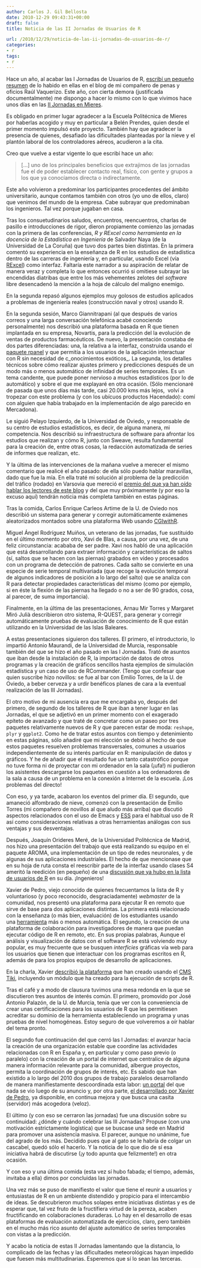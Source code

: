 ```yaml
---
author: Carlos J. Gil Bellosta
date: 2010-12-29 09:43:31+00:00
draft: false
title: Noticia de las II Jornadas de Usuarios de R

url: /2010/12/29/noticia-de-las-ii-jornadas-de-usuarios-de-r/
categories:
- r
tags:
- r
---
```


Hace un año, al acabar las I Jornadas de Usuarios de R, [escribí un pequeño resumen](http://analisisydecision.es/noticias-del-congreso-de-usuarios-de-r/) de lo habido en ellas en el blog de mi compañero de penas y oficios Raúl Vaquerizo. Este año, con cierta demora (justificada documentalmente) me dispongo a hacer lo mismo con lo que vivimos hace unos días en las [II Jornadas en Mieres](http://epm.uniovi.es/actividades/-/asset_publisher/0012/content/ii-jornadas-de-usuarios-de-r-en-castellano).

Es obligado en primer lugar agradecer a la Escuela Politécnica de Mieres por haberlas acogido y muy en particular a Belén Prendes, quien desde el primer momento impulsó este proyecto. También hay que agradecer la presencia de quienes, desafiado las dificultades planteadas por la nieve y el plantón laboral de los controladores aéreos, acudieron a la cita.

Creo que vuelve a estar vigente lo que escribí hace un año:


>[...] uno de los principales beneficios que extrajimos de las jornadas fue el de poder establecer contacto real, físico, con gente y grupos a los que ya conocíamos directa o indirectamente.


Este año volvieron a predominar los participantes procedentes del ámbito universitario, aunque contamos también con otros (yo uno de ellos, claro) que venimos del mundo de la empresa. Cabe subrayar que predominaban los ingenieros. Tal vez porque jugaban en casa.

Tras los consuetudinarios saludos, encuentros, reencuentros, charlas de pasillo e introducciones de rigor, dieron propiamente comienzo las jornadas con la primera de las conferencias, _R y RExcel como herramienta en la docencia de la Estadística en Ingeniería_ de Salvador Naya (de la Universidad de La Coruña) que tuvo dos partes bien distintas. En la primera comentó su experiencia en la enseñanza de R en los estudios de estadística dentro de las carreras de ingeniería y, en particular, usando Excel (vía [RExcel](http://en.wikipedia.org/wiki/RExcel)) como interfaz. Faltaría este narrador a su aspiración de relatar de manera veraz y completa lo que entonces ocurrió si omitiese subrayar las encendidas diatribas que entre los más vehementes zelotes del _software_ libre desencadenó la mención a la hoja de cálculo del maligno enemigo.

En la segunda repasó algunos ejemplos muy golosos de estudios aplicados a problemas de ingeniería reales (construcción naval y otros) usando R.

En la segunda sesión, Marco Giannitrapani (al que después de varios correos y una larga conversación telefónica acabé conociendo personalmente) nos describió una plataforma basada en R que tienen implantada en su empresa, Novartis, para la predicción del la evolución de ventas de productos farmacéuticos. De nuevo, la presentación constaba de dos partes diferenciadas: una, la relativa a la interfaz, construida usando el [paquete rpanel](http://cran.r-project.org/web/packages/rpanel) y que permitía a los usuarios de la aplicación interactuar con R sin necesidad de c_onocimientos exóticos_. La segunda, los detalles técnicos sobre cómo realizar ajustes primero y predicciones después de un modo más o menos automático de infinidad de series temporales. Es un tema candente, que puede poner nervioso a muchos estadísticos (por lo de automático) y sobre el que me explayaré en otra ocasión. (Sólo mencionaré de pasada que unos días más tarde, casi 20.000 kms más lejos,  volví a tropezar con este problema (y con los ubícuos productos Hacendado): comí con alguien que había trabajado en la implementación de algo parecido en Mercadona).

Le siguió Pelayo Izquierdo, de la Universidad de Oviedo, y responsable de su centro de estudios estadísticos, es decir, de alguna manera, mi competencia. Nos describió su infraestructura de software para afrontar los estudios que realizan y cómo R, junto con Sweave, resulta fundamental para la creación de, entre otras cosas, la redacción automatizada de series de informes que realizan, etc.

Y la última de las intervenciones de la mañana vuelve a merecer el mismo comentario que realicé el año pasado: de ella sólo puedo hablar maravillas, dado que fue la mía. En ella traté mi solución al problema de la predicción del tráfico (rodado) en Varsovia que mereció el [premio del que ya han oído hablar los lectores de este blog](http://www.datanalytics.com/blog/2010/09/08/datanalytics-segunda-posicion-en-la-competicion-internacional-de-mineria-de-datos/) y del que muy próximamente (y por eso la excuso aquí) tendrán noticia más completa también en estas páginas.

Tras la comida, Carlos Enrique Carleos Artime de la U. de Oviedo nos describió un sistema para generar y corregir automáticamente exámenes aleatorizados montados sobre una plataforma Web usando [CGIwithR](http://cran.r-project.org/web/packages/CGIwithR/index.html).

Miguel Ángel Rodríguez Muiños, un veterano de las jornadas, fue sustituido en el último momento por otro, Xavi de Blas, a causa, por una vez, de una feliz circunstancia: acababa de ser padre. Xavi nos habló de una aplicación que está desarrollando para extraer información y características de saltos (sí, saltos que se hacen con las piernas) grabados en vídeo y procesados con un programa de detección de patrones. Cada salto se convierte en una especie de serie temporal multivariada (que recoge la evolución temporal de algunos indicadores de posición a lo largo del salto) que se analiza con R para detectar propiedades características del mismo (como por ejemplo, si en éste la flexión de las piernas ha llegado o no a ser de 90 grados, cosa, al parecer, de suma importancia).

Finalmente, en la última de las presentaciones, Arnau Mir Torres y Margaret Miró Julià describieron otro sistema, R-QUEST, para generar y corregir automáticamente pruebas de evaluación de conocimiento de R que están utilizando en la Universidad de las Islas Baleares.

A estas presentaciones siguieron dos talleres. El primero, el introductorio, lo impartió Antonio Maurandi, de la Universidad de Murcia, responsable también del que se hizo el año pasado en las I Jornadas. Trató de asuntos que iban desde la instalación de R, la importación de datos de otros programas y la creación de gráficos sencillos hasta ejemplos de simulación estadística y un caso de uso de RCommander. (Tengo que confesar que quien suscribe hizo novillos: se fue al bar con Emilio Torres, de la U. de Oviedo, a beber cerveza y a urdir benéficos planes de cara a la eventual realización de las III Jornadas).

El otro motivo de mi ausencia era que me encargaba yo, después del primero, de segundo de los talleres de R que iban a tener lugar en las Jornadas, el que se adjetivó en un primer momento con el exagerado epíteto de avanzado y que traté de concretar como un paseo por tres paquetes relativamente nuevos de R y que parecen estar de moda: `reshape`, `plyr` y `ggplot2`. Como he de tratar estos asuntos con tiempo y detenimiento en estas páginas, sólo añadiré que mi elección se debió al hecho de que estos paquetes resuelven problemas transversales, comunes a usuarios independientemente de su interés particular en R: manipulación de datos y gráficos. Y he de añadir que el resultado fue un tanto catastrófico porque no tuve forma ni de proyectar con mi ordenador en la sala (¡ufa!) ni pudieron los asistentes descargarse los paquetes en cuestión a los ordenadores de la sala a causa de un problema en la conexión a Internet de la escuela. ¡Los problemas del directo!

Con eso, y ya tarde, acabaron los eventos del primer día. El segundo, que amaneció alfombrado de nieve, comenzó con la presentación de Emilio Torres (mi compañero de novillos al que aludo más arriba) que discutió aspectos relacionados con el uso de Emacs y [ESS](http://ess.r-project.org/) para el habitual uso de R así como consideraciones relativas a otras herramientas análogas con sus ventajas y sus desventajas.

Después, Joaquín Orideres Meré, de la Universidad Politécnica de Madrid, nos hizo una presentación del trabajo que está realizando su equipo en el paquete AROMA, una implementación de un tipo de redes neuronales, y de algunas de sus aplicaciones industriales. El hecho de que mencionase que en su hoja de ruta consta el reescribir parte de la interfaz usando clases S4 ameritó la reedición (en pequeño) de una [discusión que ya hubo en la lista de usuarios de R](https://stat.ethz.ch/pipermail/r-help-es/2010-November/001531.html) en su día. ¡Ingenieros!

Xavier de Pedro, viejo conocido de quienes frecuentamos la lista de R y voluntarioso (y poco reconocido, desgraciadamente) _webmaster_ de la comunidad, nos presentó una plataforma para ejecutar R en remoto que sirve de base para dos aplicaciones distintas. La primera está relacionado con la enseñanza (o más bien, evaluación) de los estudiantes usando una [herramienta](http://cochise.bib.ub.es) más o menos automática. El segundo, la creación de una plataforma de colaboración para investigadores de manera que puedan ejecutar código de R en remoto, etc. En sus propias palabras,
Aunque el análisis y visualización de datos con el software R se está volviendo muy popular, es muy frecuente que se busquen _interficies_ gráficas vía web para los usuarios que tienen que interactuar con los programas escritos en R, además de para los propios equipos de desarrollo de aplicaciones.

En la charla, Xavier [describió la plataforma](http://estbioinfo.stat.ub.es/wp-content/uploads/2010/12/RJ-II-Jornadas-R-ES-XavierdePedro.pdf) que han creado usando el [CMS](http://es.wikipedia.org/wiki/Sistema_de_gesti%C3%B3n_de_contenidos) [Tiki](http://tiki.org), incluyendo un módulo que ha creado para la ejecución de scripts de R.

Tras el café y a modo de clausura tuvimos una mesa redonda en la que se discutieron tres asuntos de interés común. El primero, promovido por José Antonio Palazón, de la U. de Murcia, tenía que ver con la conveniencia de crear unas certificaciones para los usuarios de R que les permitiesen acreditar su dominio de la herramienta estableciendo un programa y unas pruebas de nivel homogéneas. Estoy seguro de que volveremos a oír hablar del tema pronto.

El segundo fue continuación del que cerró las I Jornadas: el avanzar hacia la creación de una organización estable que coordine las actividades relacionadas con R en España y, en particular y como paso previo (o paralelo) con la creación de un portal de internet que centralice de alguna manera información relevante para la comunidad, albergue proyectos, permita la coordinación de grupos de interés, etc. Es sabido que han existido a lo largo del 2010 dos grupos de trabajo paralelos desarrollando de manera manifiestamente descoordinada esta labor: [un portal](http://r-es.org/) del que nada se vio luego de su anuncio y, por otra parte, [el desarrollado por Xavier de Pedro](http://r-help-es.ourproject.org), ya disponible, en continua mejora y que busca una casita (servidor) más acogedora (veloz).

El último (y con eso se cerraron las jornadas) fue una discusión sobre su continuidad: ¿dónde y cuándo celebrar las III Jornadas? Propuse (con una motivación estrictamente logística) que se buscase una sede en Madrid para promover una asistencia masiva. El parecer, aunque no unánime, fue del agrado de los más. Decidido pues que al gato se le habría de colgar un cascabel, quedó sólo el hacerlo. Y la noticia de lo que dio de sí esa iniciativa habrá de discutirse (¡y todo apunta que felizmente!) en otra ocasión.

Y con eso y una última comida (esta vez sí hubo fabada; el tiempo, además, invitaba a ella) dimos por concluidas las jornadas.

Una vez más se puso de manifiesto el valor que tiene el reunir a usuarios y entusiastas de R en un ambiente distendido y propicio para el intercambio de ideas. Se descubrieron muchos solapes entre iniciativas distintas y es de esperar que, tal vez fruto de la fructífiera virtud de la pereza, acaben fructificando en colaboraciones duraderas. Lo hay en el desarrollo de esas plataformas de evaluación automatizada de ejercicios, claro, pero también en el mucho más rico asunto del ajuste automático de series temporales con vistas a la predicción.

Y acabo la noticia de estas II Jornadas lamentando que la distancia, lo complicado de las fechas y las dificultades meteorológicas hayan impedido que fuesen más multitudinarias. Esperemos que sí lo sean las terceras.
